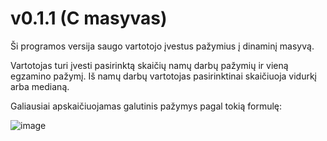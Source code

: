 # v0.1.1 (C masyvas)

Ši programos versija saugo vartotojo įvestus pažymius į dinaminį masyvą.

Vartotojas turi įvesti pasirinktą skaičių namų darbų pažymių ir vieną egzamino pažymį.
Iš namų darbų vartotojas pasirinktinai skaičiuoja vidurkį arba medianą.

Galiausiai apskaičiuojamas galutinis pažymys pagal tokią formulę:

![image](https://user-images.githubusercontent.com/115726083/220991712-63c31e1c-38d7-419f-b5a6-2912668ad0c3.png)
